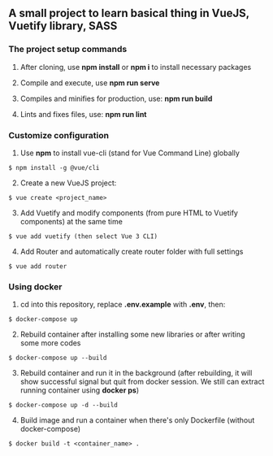 ## A small project to learn basical thing in VueJS, Vuetify library, SASS

### The project setup commands
1. After cloning, use **npm install** or **npm i** to install necessary packages

2. Compile and execute, use **npm run serve**

3. Compiles and minifies for production, use: **npm run build**

4. Lints and fixes files, use: **npm run lint**

### Customize configuration

1. Use **npm** to install vue-cli (stand for Vue Command Line) globally
```
$ npm install -g @vue/cli
```

2. Create a new VueJS project: 
```
$ vue create <project_name>
```

3. Add Vuetify and modify components (from pure HTML to Vuetify components) at the same time
```
$ vue add vuetify (then select Vue 3 CLI)
```

4. Add Router and automatically create router folder with full settings
```
$ vue add router
```

### Using docker 
1. cd into this repository, replace **.env.example** with **.env**, then:
```
$ docker-compose up
```

2. Rebuild container after installing some new libraries or after writing some more codes
```
$ docker-compose up --build 
```

3. Rebuild container and run it in the background (after rebuilding, it will show successful signal but quit from docker session. We still can extract running container using **docker ps**)
```
$ docker-compose up -d --build
```

4. Build image and run a container when there's only Dockerfile (without docker-compose)
```
$ docker build -t <container_name> .
```